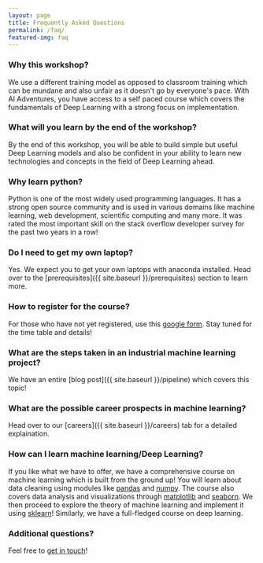 ```yaml
---
layout: page
title: Frequently Asked Questions
permalink: /faq/
featured-img: faq
---
```


### Why this workshop?
We use a different training model as opposed to classroom training which can be mundane and also unfair as it doesn't go by everyone's pace. With AI Adventures, you have access to a self paced course which covers the fundamentals of Deep Learning with a strong focus on implementation. 

### What will you learn by the end of the workshop?
By the end of this workshop, you will be able to build simple but useful Deep Learning models and also be confident in your ability to learn new technologies and concepts in the field of Deep Learning ahead.

### Why learn python?
Python is one of the most widely used programming languages. It has a strong open source community and is used in various domains like machine learning, web development, scientific computing and many more. It was rated the most important skill on the stack overflow developer survey for the past two years in a row!

### Do I need to get my own laptop?
Yes. We expect you to get your own laptops with anaconda installed. Head over to the [prerequisites]({{ site.baseurl }}/prerequisites) section to learn more.

### How to register for the course?
For those who have not yet registered, use this [google form](https://forms.gle/DdVgmyuEBA46kH2PA). Stay tuned for the time table and details! 

### What are the steps taken in an industrial machine learning project?
We have an entire [blog post]({{ site.baseurl }}/pipeline) which covers this topic!

### What are the possible career prospects in machine learning?
Head over to our [careers]({{ site.baseurl }}/careers) tab for a detailed explaination.

### How can I learn machine learning/Deep Learning?
If you like what we have to offer, we have a comprehensive course on machine learning which is built from the ground up! You will learn about data cleaning using modules like [pandas](https://pandas.pydata.org/) and [numpy](https://numpy.org/). The course also covers data analysis and visualizations through [matplotlib](https://matplotlib.org/) and [seaborn](https://seaborn.pydata.org/). We then proceed to explore the theory of machine learning and implement it using [sklearn](https://scikit-learn.org/stable/)! Similarly, we have a full-fledged course on deep learning.

### Additional questions?
Feel free to [get in touch](https://aiadventures.in/contact-us/)!